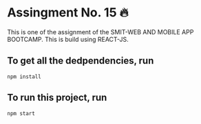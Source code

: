 <h1>Assingment No. 15 🔥</h1>

This is one of the assignment of the SMIT-WEB AND MOBILE APP BOOTCAMP. This is build using REACT-JS.

## To get all the dedpendencies, run
    npm install

## To run this project, run
    npm start